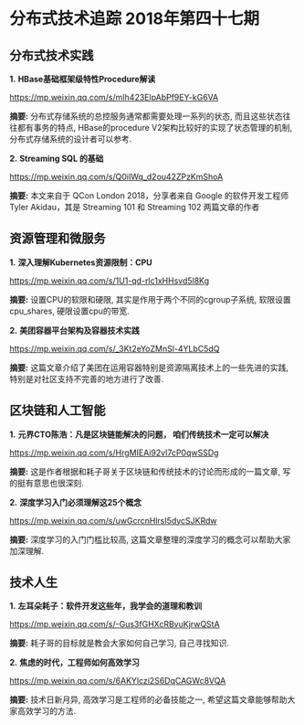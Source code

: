 # 分布式技术追踪 2018年第四十七期
## 分布式技术实践
**1.** **HBase基础框架级特性Procedure解读**

https://mp.weixin.qq.com/s/mIh423ElpAbPf9EY-kG6VA

**摘要:** 分布式存储系统的总控服务通常都需要处理一系列的状态, 而且这些状态往往都有事务的特点, HBase的procedure V2架构比较好的实现了状态管理的机制, 分布式存储系统的设计者可以参考.

**2.** **Streaming SQL 的基础**

https://mp.weixin.qq.com/s/Q0iIWq_d2ou42ZPzKmShoA

**摘要:** 本文来自于 QCon London 2018，分享者来自 Google 的软件开发工程师 Tyler Akidau，其是 Streaming 101 和 Streaming 102 两篇文章的作者

## 资源管理和微服务
**1.** **深入理解Kubernetes资源限制：CPU**

https://mp.weixin.qq.com/s/1U1-qd-rlc1xHHsvd5l8Kg

**摘要:** 设置CPU的软限和硬限, 其实是作用于两个不同的cgroup子系统, 软限设置cpu_shares, 硬限设置cpu的带宽.

**2.** **美团容器平台架构及容器技术实践**

https://mp.weixin.qq.com/s/_3Kt2eYoZMnSl-4YLbC5dQ

**摘要:** 这篇文章介绍了美团在运用容器特别是资源隔离技术上的一些先进的实践, 特别是对社区支持不完善的地方进行了改善.

## 区块链和人工智能
**1.** **元界CTO陈浩：凡是区块链能解决的问题， 咱们传统技术一定可以解决**

https://mp.weixin.qq.com/s/HrgMIEAi92vI7cP0qwSSDg

**摘要:** 这是作者根据和耗子哥关于区块链和传统技术的讨论而形成的一篇文章, 写的挺有意思也很深刻.

**2.** **深度学习入门必须理解这25个概念**

https://mp.weixin.qq.com/s/uwGcrcnHlrsI5dycSJKRdw

**摘要:** 深度学习的入门门槛比较高, 这篇文章整理的深度学习的概念可以帮助大家加深理解.

## 技术人生
**1.** **左耳朵耗子：软件开发这些年，我学会的道理和教训**

https://mp.weixin.qq.com/s/-Gus3fGHXcRBvuKjrwQStA

**摘要:** 耗子哥的目标就是教会大家如何自己学习, 自己寻找知识.

**2.** **焦虑的时代，工程师如何高效学习**

https://mp.weixin.qq.com/s/6AKYlczi2S6DqCAGWc8VQA

**摘要:** 技术日新月异, 高效学习是工程师的必备技能之一, 希望这篇文章能够帮助大家高效学习的方法.
